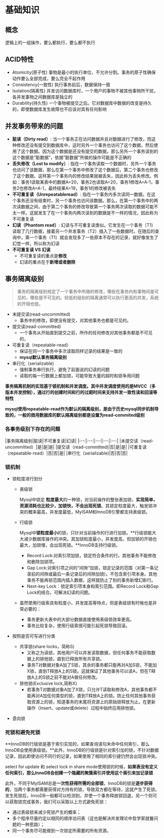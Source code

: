 # 基础知识
## 概念
逻辑上的一组操作，要么都执行，要么都不执行
## ACID特性
* Atomicity(原子性)
    事物是最小的执行单位，不允许分割。事务的原子性确保动作要么全部完成，要么完全不起作用
* Consistency(一致性)
    执行事务前后，数据保持一致
* Isolation(隔离性)
     并发访问数据库时，一个用户的事物不被其他事物所干扰，各并发事物之间数据库是独立的
* Durability(持久性)
    一个事物被提交之后。它对数据库中数据的改变是持久的，即使数据库发生故障也不应该对其有任何影响
    
## 并发事务带来的问题
* **脏读（Dirty read）**: 当一个事务正在访问数据并且对数据进行了修改，而这种修改还没有提交到数据库中，这时另外一个事务也访问了这个数据，然后使用了这个数据。因为这个数据是还没有提交的数据，那么另外一个事务读到的这个数据是“脏数据”，依据“脏数据”所做的操作可能是不正确的
* **丢失修改（Lost to modify）**: 指在一个事务读取一个数据时，另外一个事务也访问了该数据，那么在第一个事务中修改了这个数据后，第二个事务也修改了这个数据。这样第一个事务内的修改结果就被丢失，因此称为丢失修改。例如：事务1读取某表中的数据A=20，事务2也读取A=20，事务1修改A=A-1，事务2也修改A=A-1，最终结果A=19，事务1的修改被丢失
* **不可重复读（Unrepeatableread）**: 指在一个事务内多次读同一数据。在这个事务还没有结束时，另一个事务也访问该数据。那么，在第一个事务中的两次读数据之间，由于第二个事务的修改导致第一个事务两次读取的数据可能不太一样。这就发生了在一个事务内两次读到的数据是不一样的情况，因此称为不可重复读
* **幻读（Phantom read）**: 幻读与不可重复读类似。它发生在一个事务（T1）读取了几行数据，接着另一个并发事务（T2）插入了一些数据时。在随后的查询中，第一个事务（T1）就会发现多了一些原本不存在的记录，就好像发生了幻觉一样，所以称为幻读
* **不可重复读 VS 幻读**
    * 不可重复读的重点是**修改**
    * 幻读的重点在于**新增或者删除**
    
## 事务隔离级别
> 事务的隔离级别规定了一个事务中所做的修改，哪些在事务内和事物间是可见的，哪些是不可见的。较低的级别的隔离通常可以执行更高的并发，系统的开销也低。

* 未提交读(read-uncommitted)
    * 事务中的修改，即使没有提交，对其他事务也都是可见的。
* 提交读(read-committed)
    * 一个事务从开始直到提交之前，所作的任何修改对其他事务都是不可见的，
* 可重复读（repeatable-read）
    * 保证在同一个事务中多次读取同样记录的结果是一致的
    * **mysql默认事务隔离级别**
* 串行化（serializable)
    * 强制事务串行执行，避免了前面说的幻读的问题
    * 读取的每一行数据上都加锁，可能导致大量的超时和锁争用问题

**事务隔离机制的实现基于锁机制和并发调度。其中并发调度使用的是MVCC（多版本并发控制），通过行的创建时间和行的过期时间来支持并发一致性读和回滚等特性**

**mysql使用repeatable-read作为默认的隔离级别，是由于历史mysql同步机制导致的，一般的商用数据库的默认隔离级别都是设置为read-commited级别**    

### 各事务级别下存在的问题
|事务隔离级别|脏读|不可重复读|幻读|
|:--:|:--:|:--:|:--:|:--:|
|未提交读（read-uncommitted）|是|是|是|
|提交读（read-committed)|否|是|是|
|可重复读（repeatable-read）|否|否|是|
|串行化（serializable)|否|否|否|

### 锁机制
* 锁粒度进行划分
    * 表级锁
        
        Mysql中锁定 **粒度最大**的一种锁，对当前操作的整张表加锁，**实现简单，资源消耗也比较少，加锁快，不会出现死锁**。其锁定粒度最大，触发锁冲突的概率最高，并发度最低，MyISAM和InnoDB引擎都支持表级锁。
        
    * 行级锁
        
        Mysql中**锁粒度最小**的锁，只针对当前操作的行进行加锁。**行级锁能大大减少数据库操作的冲突。其加锁粒度最小，并发度高，但加锁的开销也最大，加锁慢，会出现死锁。**InnoDB支持行级锁。
        
        * Record Lock:对索引项加锁，锁定符合条件的行。其他事务不能修改和删除加锁项。
        * Gap Lock:对索引项之间的”间隙“加锁，锁定记录的范围（对第一条记录前的间隙或最后一条记录后的间隙加锁)，不包含索引项本身。其他事务不能再锁范围内插入数据，这样就防止了别的事务新增幻影行。
        * Next-key Lock：锁定索引项本身和索引范围。即Record Lock和Gap Lock的结合。可解决幻读的问题。
        
    * 虽然使用行级索具有粒度小、并发度高等特点，但是表级锁有时候也是非常必要的：
        * 事务更新大表中的大部分数据直接使用表级锁效率更高。
        * 事务比较复杂，使用行级索很可能引起死锁导致回滚。

* 按照是否可写进行分类
    * 共享锁(share locks，简称S)
        * 又称之为读锁，其他用户可以并发读取数据，但任何事务不能获取数据上的排他锁，直到已释放所有共享锁。    
        * 事务T对数据对象A加了S锁，其余的事务都只能再对A加S锁，不能加X锁，直到T释放A上的S锁。这就保证了其他事务可以读A，但在T释放A上的S锁之前不能对A做任何修改。
    * 排他锁(Exclusive lock,简称X)
        * 若事务T对数据对象A加了X锁，只允许T读取和修改A，其他事务都不能再对A加任何类型的锁，直到T释放A上的锁。防止任何其他事务获取资源上的锁，知道事务的末尾将资源上的原始锁释放为止。在更新操作（Insert、update或delete）过程中始终应用排他锁。
* 意向锁

    
### 死锁和避免死锁

**InnoDB的行级锁是基于索引实现的，如果查询语句未命中任何索引，那么InnoDB会使用表级锁。**此外，InnoDB的行级锁是针对索引加的锁，不针对数据记录，因此即使访问不同行的记录，如果使用了相同的索引键仍然会出现锁冲突。

select for update 和 select lock in share mode使用锁的时候，**如果表没有定义任何索引，那么InnoDB会创建一个隐藏的聚簇索引并使用这个索引来加记录锁**

此外，不同于MyISAM总是**一次性获得所需的全部锁**，InnoDB的锁是**逐步获得的**，当两个事务都需要获得对方持有的锁，导致双方都在等待，这就产生了死锁。 发生死锁后，InnoDB一般都可以检测到，并使一个事务释放锁回退，另一个则可以获取锁完成事务，我们可以采取以上方式避免死锁：

* 通过表级锁来减少死锁产生的概率；
* 多个程序尽量约定以相同的顺序访问表（这也是解决并发理论中哲学家就餐问题的一种思路）；
* 同一个事务尽可能做到一次锁定所需要的所有资源。
    
